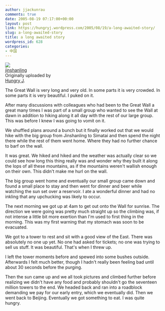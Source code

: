 ```yaml
---
author: jjackunrau
comments: true
date: 2005-08-19 07:17:00+00:00
layout: post
link: https://hungryj.wordpress.com/2005/08/19/a-long-awaited-story/
slug: a-long-awaited-story
title: a long awaited story
wordpress_id: 628
categories:
- 中国
---
```


[![](http://photos28.flickr.com/35282338_ef9755be12_m.jpg)](http://www.flickr.com/photos/hungry_j/35282338/)   
 [jinshanling](http://www.flickr.com/photos/hungry_j/35282338/)    
 Originally uploaded by   
[Hungry J](http://www.flickr.com/people/hungry_j/). 

The Great Wall is very long and very old.    In some parts it is very crowded.  In some parts it is very beautiful.  I puked on it.  
  
After many discussions with colleagues who had been to the Great Wall a great many times I was part of a small group who wanted to see the Wall at dawn in addition to hiking along it all day with the rest of our large group.  This was before I knew I was going to vomit on it.  
  
We shuffled plans around a bunch but it finally worked out that we would hike with the big group from Jinshanling to Simatai and then spend the night there while the rest of them went home.  Where they had no further chance to barf on the wall.  
  
It was great.  We hiked and hiked and the weather was actually clear so we could see how long this thing really was and wonder why they built it along the lops of all these mountains, as if the mountains weren't wallish enough on their own.  This didn't make me hurl on the wall.  
  
The big group went home and eventually our small group came down and found a small place to stay and then went for dinner and beer while watching the sun set over a reservoir.  I ate a wonderful dinner and had no inkling that any upchucking was likely to occur.  
  
The next morning we got up at 4am to get out onto the Wall for sunrise.  The direction we were going was pretty much straight up so the climbing was, if not intense a little bit more exertion than I'm used to first thing in the morning.  This was my first warning that my stomach was soon to be evacuated.  
  
We got to a tower to rest and sit with a good view of the East.  There was absolutely no one up yet.  No one had asked for tickets; no one was trying to sell us stuff.  It was beautiful.  That's when I threw up.  
  
I left the tower moments before and spewed into some bushes outside.  Afterwards I felt much better, though I hadn't really been feeling bad until about 30 seconds before the purging.  
  
Then the sun came up and we all took pictures and climbed further before realizing we didn't have any food and probably shouldn't go the seventeen million towers to the end.  We headed back and ran into a roadblock demanding we pay for our early entry, which we eventually did.  Then we went back to Beijing.  Eventually we got something to eat.  I was quite hungry.  

